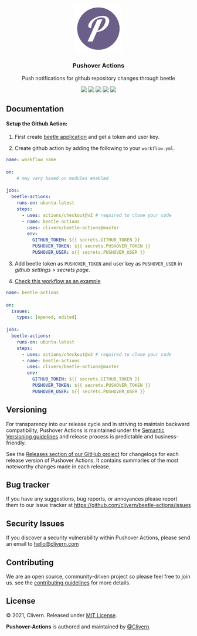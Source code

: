 <p align="center">
    <img alt="Pushover Actions Logo" src="https://raw.githubusercontent.com/Clivern/beetle-actions/master/assets/images/logo.png" height="130" />
    <h3 align="center">Pushover Actions</h3>
    <p align="center">Push notifications for github repository changes through beetle</p>
    <p align="center">
        <a href="https://travis-ci.com/Clivern/beetle-actions"><img src="https://travis-ci.com/Clivern/beetle-actions.svg?branch=master"></a>
            <a href="https://github.com/Clivern/beetle-actions/actions"><img src="https://github.com/Clivern/beetle-actions/workflows/beetle-actions/badge.svg"></a>
        <a href="https://github.com/Clivern/beetle-actions/releases"><img src="https://img.shields.io/badge/Version-0.0.6-red.svg"></a>
         <a href="https://hub.docker.com/r/clivern/beetle-actions"><img src="https://img.shields.io/badge/Docker-Latest-green"></a>
        <a href="https://github.com/Clivern/beetle-actions/blob/master/LICENSE"><img src="https://img.shields.io/badge/LICENSE-MIT-orange.svg"></a>
    </p>
</p>


## Documentation

#### Setup the Github Action:

1. First create [beetle application](https://beetle.net/) and get a token and user key.

2. Create github action by adding the following to your `workflow.yml`.

```yml
name: workflow_name

on:
    # may vary based on modules enabled

jobs:
  beetle-actions:
    runs-on: ubuntu-latest
    steps:
      - uses: actions/checkout@v2 # required to clone your code
      - name: beetle-actions
        uses: clivern/beetle-actions@master
        env:
          GITHUB_TOKEN: ${{ secrets.GITHUB_TOKEN }}
          PUSHOVER_TOKEN: ${{ secrets.PUSHOVER_TOKEN }}
          PUSHOVER_USER: ${{ secrets.PUSHOVER_USER }}
```

3. Add beetle token as `PUSHOVER_TOKEN` and user key as `PUSHOVER_USER` in *github settings > secrets page*.

4. [Check this workflow as an example](https://github.com/Clivern/beetle-actions/blob/master/.github/workflows/beetle-actions.yml)

```yml
name: beetle-actions

on:
  issues:
    types: [opened, edited]

jobs:
  beetle-actions:
    runs-on: ubuntu-latest
    steps:
      - uses: actions/checkout@v2 # required to clone your code
      - name: beetle-actions
        uses: clivern/beetle-actions@master
        env:
          GITHUB_TOKEN: ${{ secrets.GITHUB_TOKEN }}
          PUSHOVER_TOKEN: ${{ secrets.PUSHOVER_TOKEN }}
          PUSHOVER_USER: ${{ secrets.PUSHOVER_USER }}
```


## Versioning

For transparency into our release cycle and in striving to maintain backward compatibility, Pushover Actions is maintained under the [Semantic Versioning guidelines](https://semver.org/) and release process is predictable and business-friendly.

See the [Releases section of our GitHub project](https://github.com/clivern/beetle-actions/releases) for changelogs for each release version of Pushover Actions. It contains summaries of the most noteworthy changes made in each release.


## Bug tracker

If you have any suggestions, bug reports, or annoyances please report them to our issue tracker at https://github.com/clivern/beetle-actions/issues


## Security Issues

If you discover a security vulnerability within Pushover Actions, please send an email to [hello@clivern.com](mailto:hello@clivern.com)


## Contributing

We are an open source, community-driven project so please feel free to join us. see the [contributing guidelines](CONTRIBUTING.md) for more details.


## License

© 2021, Clivern. Released under [MIT License](https://opensource.org/licenses/mit-license.php).

**Pushover-Actions** is authored and maintained by [@Clivern](https://github.com/clivern).
